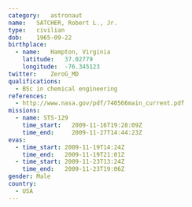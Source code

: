 ```yaml
---
category:	astronaut
name:	SATCHER, Robert L., Jr.
type:	civilian
dob:	1965-09-22
birthplace:
  - name:	Hampton, Virginia
    latitude:	37.02779
    longitude:	-76.345123
twitter:	ZeroG_MD
qualifications:
  - BSc in chemical engineering
references:
  - http://www.nasa.gov/pdf/740566main_current.pdf
missions:
  - name: STS-129
    time_start:   2009-11-16T19:28:09Z
    time_end:     2009-11-27T14:44:23Z
evas:
  - time_start: 2009-11-19T14:24Z
    time_end:   2009-11-19T21:01Z
  - time_start: 2009-11-23T13:24Z
    time_end:   2009-11-23T19:06Z
gender:	Male
country:
  - USA
---
```


